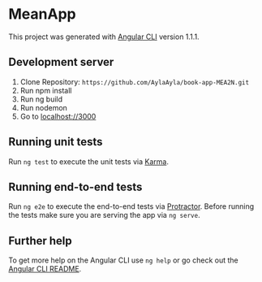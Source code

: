 # MeanApp

This project was generated with [Angular CLI](https://github.com/angular/angular-cli) version 1.1.1.

## Development server

1. Clone Repository: `https://github.com/AylaAyla/book-app-MEA2N.git`
2. Run npm install
3. Run ng build
4. Run nodemon
5. Go to [localhost://3000](localhost://3000)


## Running unit tests

Run `ng test` to execute the unit tests via [Karma](https://karma-runner.github.io).

## Running end-to-end tests

Run `ng e2e` to execute the end-to-end tests via [Protractor](http://www.protractortest.org/).
Before running the tests make sure you are serving the app via `ng serve`.

## Further help

To get more help on the Angular CLI use `ng help` or go check out the [Angular CLI README](https://github.com/angular/angular-cli/blob/master/README.md).
